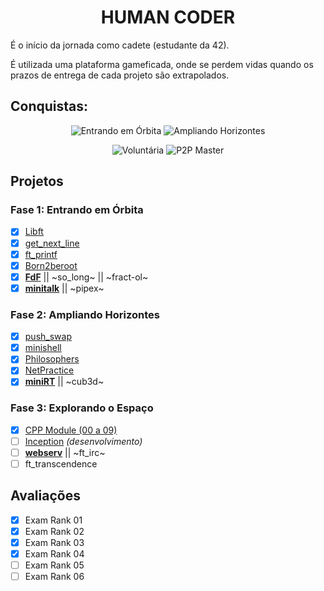 <div align="center">

# HUMAN CODER

</div>

É o início da jornada como cadete (estudante da 42).

É utilizada uma plataforma gameficada, onde se perdem vidas quando os prazos de entrega de cada projeto são extrapolados.


## Conquistas:

<div align="center">

![Entrando em Órbita](https://game.42sp.org.br/static/assets/achievements/phase_onee.png)
![Ampliando Horizontes](https://game.42sp.org.br/static/assets/achievements/phase_twoe.png)

![Voluntária](https://game.42sp.org.br/static/assets/achievements/volunteere.png)
![P2P Master](https://game.42sp.org.br/static/assets/achievements/evaluatione.png)

</div>

## Projetos

### Fase 1: Entrando em Órbita

- [x] [Libft](https://github.com/iW90/libft)
- [x] [get_next_line](https://github.com/iW90/get_next_line)
- [x] [ft_printf](https://github.com/iW90/ft_printf)
- [x] [Born2beroot](https://github.com/iW90/Born2beroot)
- [x] [**FdF**](https://github.com/iW90/FdF) || ~so_long~ || ~fract-ol~
- [x] [**minitalk**](https://github.com/iW90/minitalk) || ~pipex~

### Fase 2: Ampliando Horizontes

- [x] [push_swap](https://github.com/iW90/push_swap)
- [x] [minishell](https://github.com/iW90/minishell)
- [x] [Philosophers](https://github.com/iW90/philosophers)
- [x] [NetPractice](https://github.com/iW90/net_practice)
- [x] [**miniRT**](https://github.com/iW90/miniRT) || ~cub3d~

### Fase 3: Explorando o Espaço

- [x] [CPP Module (00 a 09)](https://github.com/iW90/CPP)
- [ ] [Inception](https://github.com/iW90/Inception) *(desenvolvimento)*
- [ ] [**webserv**](https://github.com/iW90/webserv) || ~ft_irc~
- [ ] ft_transcendence

## Avaliações

- [x] Exam Rank 01
- [x] Exam Rank 02
- [x] Exam Rank 03
- [x] Exam Rank 04
- [ ] Exam Rank 05
- [ ] Exam Rank 06
